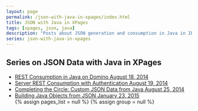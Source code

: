 ```yaml
---
layout: page
permalink: /json-with-java-in-xpages/index.html
title: JSON with Java in XPages
tags: [xpages, json, java]
description: "Posts about JSON generation and consumption in Java in IBM Domino/XPages."
series: json-with-java-in-xpages
---
```


<h2 id="seriesTitle">Series on JSON Data with Java in XPages</h2>
<ul class="post-list">
  <li>
      <a href="https://edm00se.io/xpages/rest-consumption-server-side">REST Consumption in Java on Domino
          <span class="entry-date"><time datetime="August 18, 2014" itemprop="datePublished">August 18, 2014</time>
          </span>
      </a>
  </li>
  <li>
  	<a href="https://edm00se.io/xpages/server-rest-with-authentication">Server REST Consumption with Authentication
      <span class="entry-date">
        <time datetime="August 19, 2014" itemprop="datePublished">August 19, 2014</time>
      </span>
  	</a>
  </li>
  <li>
  <a href="https://edm00se.io/xpages/custom-JSON-with-Java-sized-XAgent">Completing the Circle: Custom JSON Data from Java
  	<span class="entry-date">
  		<time datetime="August 25, 2014" itemprop="datePublished">August 25, 2014</time>
  	</span>
  </a>
  </li>
  <li>
	<a href="https://edm00se.io/java/building-java-objects-from-json">Building Java Objects from JSON
      <span class="entry-date">
        <time datetime="January 23, 2015" itemprop="datePublished">January 23, 2015</time>
      </span>
  	</a>
  </li>
{% assign pages_list = null %}
{% assign group = null %}
</ul>
